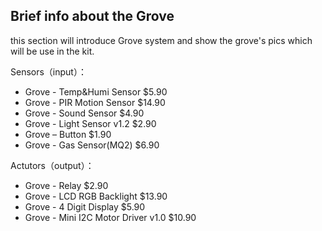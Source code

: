 ## Brief info about the Grove
this section will introduce Grove system and show the grove's pics which will be use in the kit.

Sensors（input）：

- Grove - Temp&Humi Sensor  $5.90
- Grove - PIR Motion Sensor $14.90
- Grove - Sound Sensor $4.90
- Grove - Light Sensor v1.2 $2.90
- Grove – Button $1.90
- Grove - Gas Sensor(MQ2) $6.90

Actutors（output）：

- Grove - Relay $2.90
- Grove - LCD RGB Backlight $13.90
- Grove - 4 Digit Display $5.90
- Grove - Mini I2C Motor Driver v1.0   $10.90
